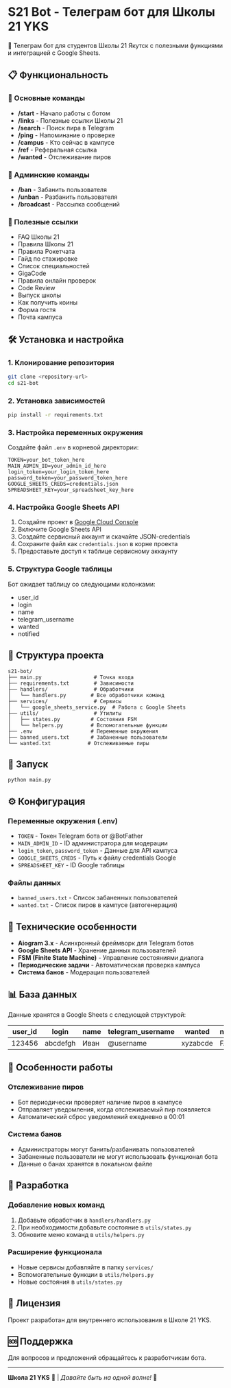 # S21 Bot - Телеграм бот для Школы 21 YKS

🤖 Телеграм бот для студентов Школы 21 Якутск с полезными функциями и интеграцией с Google Sheets.

## 📋 Функциональность

### 🔹 Основные команды
- **/start** - Начало работы с ботом
- **/links** - Полезные ссылки Школы 21
- **/search** - Поиск пира в Telegram
- **/ping** - Напоминание о проверке
- **/campus** - Кто сейчас в кампусе
- **/ref** - Реферальная ссылка
- **/wanted** - Отслеживание пиров

### 🔹 Админские команды
- **/ban** - Забанить пользователя
- **/unban** - Разбанить пользователя
- **/broadcast** - Рассылка сообщений

### 🔹 Полезные ссылки
- FAQ Школы 21
- Правила Школы 21
- Правила Рокетчата
- Гайд по стажировке
- Список специальностей
- GigaCode
- Правила онлайн проверок
- Code Review
- Выпуск школы
- Как получить коины
- Форма гостя
- Почта кампуса

## 🛠 Установка и настройка

### 1. Клонирование репозитория
```bash
git clone <repository-url>
cd s21-bot
```

### 2. Установка зависимостей
```bash
pip install -r requirements.txt
```

### 3. Настройка переменных окружения
Создайте файл `.env` в корневой директории:

```env
TOKEN=your_bot_token_here
MAIN_ADMIN_ID=your_admin_id_here
login_token=your_login_token_here
password_token=your_password_token_here
GOOGLE_SHEETS_CREDS=credentials.json
SPREADSHEET_KEY=your_spreadsheet_key_here
```

### 4. Настройка Google Sheets API
1. Создайте проект в [Google Cloud Console](https://console.cloud.google.com/)
2. Включите Google Sheets API
3. Создайте сервисный аккаунт и скачайте JSON-credentials
4. Сохраните файл как `credentials.json` в корне проекта
5. Предоставьте доступ к таблице сервисному аккаунту

### 5. Структура Google таблицы
Бот ожидает таблицу со следующими колонками:
- user_id
- login
- name
- telegram_username
- wanted
- notified

## 📁 Структура проекта

```
s21-bot/
├── main.py                 # Точка входа
├── requirements.txt        # Зависимости
├── handlers/               # Обработчики
│   └── handlers.py        # Все обработчики команд
├── services/               # Сервисы
│   └── google_sheets_service.py  # Работа с Google Sheets
├── utils/                  # Утилиты
│   ├── states.py          # Состояния FSM
│   └── helpers.py         # Вспомогательные функции
├── .env                   # Переменные окружения
├── banned_users.txt       # Забаненные пользователи
└── wanted.txt            # Отслеживаемые пиры
```

## 🚀 Запуск

```bash
python main.py
```

## ⚙️ Конфигурация

### Переменные окружения (.env)
- `TOKEN` - Токен Telegram бота от @BotFather
- `MAIN_ADMIN_ID` - ID администратора для модерации
- `login_token`, `password_token` - Данные для API кампуса
- `GOOGLE_SHEETS_CREDS` - Путь к файлу credentials Google
- `SPREADSHEET_KEY` - ID Google таблицы

### Файлы данных
- `banned_users.txt` - Список забаненных пользователей
- `wanted.txt` - Список пиров в кампусе (автогенерация)

## 🔧 Технические особенности

- **Aiogram 3.x** - Асинхронный фреймворк для Telegram ботов
- **Google Sheets API** - Хранение данных пользователей
- **FSM (Finite State Machine)** - Управление состояниями диалога
- **Периодические задачи** - Автоматическая проверка кампуса
- **Система банов** - Модерация пользователей

## 📊 База данных

Данные хранятся в Google Sheets с следующей структурой:

| user_id | login | name | telegram_username | wanted | notified |
|---------|-------|------|------------------|--------|----------|
| 123456  | abcdefgh | Иван | @username | xyzabcde | FALSE |

## 🎯 Особенности работы

### Отслеживание пиров
- Бот периодически проверяет наличие пиров в кампусе
- Отправляет уведомления, когда отслеживаемый пир появляется
- Автоматический сброс уведомлений ежедневно в 00:01

### Система банов
- Администраторы могут банить/разбанивать пользователей
- Забаненные пользователи не могут использовать функционал бота
- Данные о банах хранятся в локальном файле

## 🤝 Разработка

### Добавление новых команд
1. Добавьте обработчик в `handlers/handlers.py`
2. При необходимости добавьте состояние в `utils/states.py`
3. Обновите меню команд в `utils/helpers.py`

### Расширение функционала
- Новые сервисы добавляйте в папку `services/`
- Вспомогательные функции в `utils/helpers.py`
- Новые состояния в `utils/states.py`

## 📝 Лицензия

Проект разработан для внутреннего использования в Школе 21 YKS.

## 🆘 Поддержка

Для вопросов и предложений обращайтесь к разработчикам бота.

---

**Школа 21 YKS** 🦣 | *Давайте быть на одной волне!* 🌊
